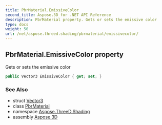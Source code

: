 ```yaml
---
title: PbrMaterial.EmissiveColor
second_title: Aspose.3D for .NET API Reference
description: PbrMaterial property. Gets or sets the emissive color
type: docs
weight: 50
url: /net/aspose.threed.shading/pbrmaterial/emissivecolor/
---
```

## PbrMaterial.EmissiveColor property

Gets or sets the emissive color

```csharp
public Vector3 EmissiveColor { get; set; }
```

### See Also

* struct [Vector3](../../../aspose.threed.utilities/vector3/)
* class [PbrMaterial](../)
* namespace [Aspose.ThreeD.Shading](../../../aspose.threed.shading/)
* assembly [Aspose.3D](../../../)


